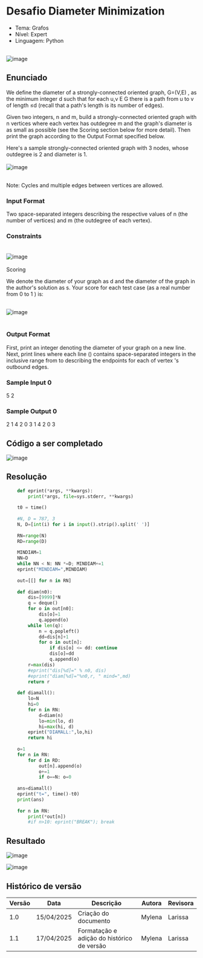 # Desafio Diameter Minimization
- Tema: Grafos
- Nível: Expert
- Linguagem: Python <br> <br>

![image](https://github.com/user-attachments/assets/b70a4be5-5e34-4026-b697-fc35554bacc9)

## Enunciado
We define the diameter of a strongly-connected oriented graph, G=(V,E) , as the minimum integer d  such that for each u,v E G there is a path from u to v  of length ≤d (recall that a path's length is its number of edges).

Given two integers, n and m, build a strongly-connected oriented graph with n vertices where each vertex has outdegree m and the graph's diameter is as small as possible (see the Scoring section below for more detail). Then print the graph according to the Output Format specified below.

Here's a sample strongly-connected oriented graph with 3 nodes, whose outdegree is 2 and diameter is 1.
<br> <br>
![image](https://github.com/user-attachments/assets/e942cece-1d52-43f4-9cd8-09a633805996)
<br> <br>

Note: Cycles and multiple edges between vertices are allowed.

### Input Format

Two space-separated integers describing the respective values of n (the number of vertices) and m (the outdegree of each vertex).

### Constraints<br> <br>
![image](https://github.com/user-attachments/assets/fb80c5ee-50f7-485a-8f80-b1d9be54df24)
<br> <br>
Scoring

We denote the diameter of your graph as d and the diameter of the graph in the author's solution as s. Your score for each test case (as a real number from 0 to 1 ) is:<br> <br>

![image](https://github.com/user-attachments/assets/afd281f9-3c5c-48ae-8881-abacf6feadd6) <br> <br>

### Output Format

First, print an integer denoting the diameter of your graph on a new line.
Next, print  lines where each line  () contains  space-separated integers in the inclusive range from  to  describing the endpoints for each of vertex 's outbound edges.

### Sample Input 0

5 2
### Sample Output 0

2
1 4
2 0
3 1
4 2
0 3
## Código a ser completado

![image](https://github.com/user-attachments/assets/734d5051-c469-4504-8301-6366905e2208)


## Resolução
```python
    def eprint(*args, **kwargs):
        print(*args, file=sys.stderr, **kwargs)
    
    t0 = time()
    
    #N, D = 787, 3
    N, D=[int(i) for i in input().strip().split(' ')]
    
    RN=range(N)
    RD=range(D)
    
    MINDIAM=1
    NN=D
    while NN < N: NN *=D; MINDIAM+=1
    eprint("MINDIAM=",MINDIAM)
    
    out=[[] for n in RN]
    
    def diam(n0):
        dis=[9999]*N
        q = deque()
        for o in out[n0]:
            dis[o]=1
            q.append(o)
        while len(q):
            n = q.popleft()
            dd=dis[n]+1
            for o in out[n]:
                if dis[o] <= dd: continue
                dis[o]=dd
                q.append(o)
        r=max(dis)
        #eprint("dis[%d]=" % n0, dis)
        #eprint("diam[%d]="%n0,r, " mind=",md)
        return r
    
    def diamall():
        lo=N
        hi=0
        for n in RN:
            d=diam(n)
            lo=min(lo, d)
            hi=max(hi, d)
        eprint("DIAMALL:",lo,hi)
        return hi
    
    o=1
    for n in RN:
        for d in RD:
            out[n].append(o)
            o+=1
            if o==N: o=0
    
    ans=diamall()
    eprint("t=", time()-t0)
    print(ans)
    
    for n in RN:
        print(*out[n])
        #if n>10: eprint("BREAK"); break
```


## Resultado

![image](https://github.com/user-attachments/assets/28579660-ae6b-4e5a-850b-a7111a0b8569)   
     
![image](https://github.com/user-attachments/assets/2525e7ba-6364-428d-893c-6de811ef18fc)


## Histórico de versão
| Versão | Data       | Descrição | Autora | Revisora |
|--------|------------|-----------------------|--------|----------|
| 1.0    | 15/04/2025 | Criação do documento | Mylena | Larissa |
| 1.1    | 17/04/2025 | Formatação e adição do histórico de versão | Mylena | Larissa |


